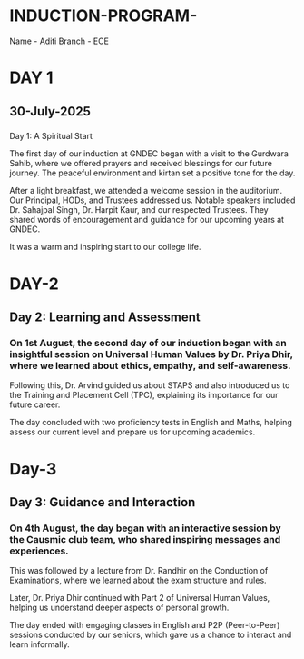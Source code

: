 # INDUCTION-PROGRAM-
Name - Aditi  Branch - ECE
# DAY 1 
## 30-July-2025
###
Day 1: A Spiritual Start

The first day of our induction at GNDEC began with a visit to the Gurdwara Sahib, where we offered prayers and received blessings for our future journey. The peaceful environment and kirtan set a positive tone for the day.

After a light breakfast, we attended a welcome session in the auditorium. Our Principal, HODs, and Trustees addressed us. Notable speakers included Dr. Sahajpal Singh, Dr. Harpit Kaur, and our respected Trustees. They shared words of encouragement and guidance for our upcoming years at GNDEC.

It was a warm and inspiring start to our college life.

# DAY-2

## Day 2: Learning and Assessment

### On 1st August, the second day of our induction began with an insightful session on Universal Human Values by Dr. Priya Dhir, where we learned about ethics, empathy, and self-awareness.

Following this, Dr. Arvind guided us about STAPS and also introduced us to the Training and Placement Cell (TPC), explaining its importance for our future career.

The day concluded with two proficiency tests in English and Maths, helping assess our current level and prepare us for upcoming academics.


# Day-3

## Day 3: Guidance and Interaction

### On 4th August, the day began with an interactive session by the Causmic club team, who shared inspiring messages and experiences.

This was followed by a lecture from Dr. Randhir on the Conduction of Examinations, where we learned about the exam structure and rules.

Later, Dr. Priya Dhir continued with Part 2 of Universal Human Values, helping us understand deeper aspects of personal growth.

The day ended with engaging classes in English and P2P (Peer-to-Peer) sessions conducted by our seniors, which gave us a chance to interact and learn informally.

